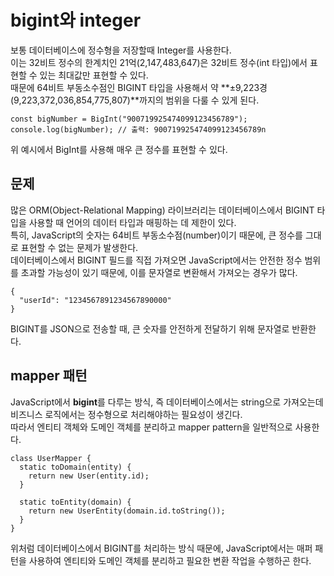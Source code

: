 # bigint와 integer

보통 데이터베이스에 정수형을 저장할때 Integer를 사용한다.  
이는 32비트 정수의 한계치인 21억(2,147,483,647)은 32비트 정수(int 타입)에서 표현할 수 있는 최대값만 표현할 수 있다.  
때문에 64비트 부동소수점인 BIGINT 타입을 사용해서 약 **±9,223경(9,223,372,036,854,775,807)**까지의 범위을 다룰 수 있게 된다.

```
const bigNumber = BigInt("900719925474099123456789");
console.log(bigNumber); // 출력: 900719925474099123456789n
```

위 예시에서 BigInt를 사용해 매우 큰 정수를 표현할 수 있다.

## 문제

많은 ORM(Object-Relational Mapping) 라이브러리는 데이터베이스에서 BIGINT 타입을 사용할 때 언어의 데이터 타입과 매핑하는 데 제한이 있다.  
특히, JavaScript의 숫자는 64비트 부동소수점(number)이기 때문에, 큰 정수를 그대로 표현할 수 없는 문제가 발생한다.  
데이터베이스에서 BIGINT 필드를 직접 가져오면 JavaScript에서는 안전한 정수 범위를 초과할 가능성이 있기 때문에, 이를 문자열로 변환해서 가져오는 경우가 많다.

```
{
  "userId": "1234567891234567890000"
}
```

BIGINT를 JSON으로 전송할 때, 큰 숫자를 안전하게 전달하기 위해 문자열로 반환한다.

## mapper 패턴

JavaScript에서 **bigint**를 다루는 방식, 즉 데이터베이스에서는 string으로 가져오는데 비즈니스 로직에서는 정수형으로 처리해야하는 필요성이 생긴다.  
따라서 엔티티 객체와 도메인 객체를 분리하고 mapper pattern을 일반적으로 사용한다.

```
class UserMapper {
  static toDomain(entity) {
    return new User(entity.id);
  }

  static toEntity(domain) {
    return new UserEntity(domain.id.toString());
  }
}
```

위처럼 데이터베이스에서 BIGINT를 처리하는 방식 때문에, JavaScript에서는 매퍼 패턴을 사용하여 엔티티와 도메인 객체를 분리하고 필요한 변환 작업을 수행하곤 한다.
